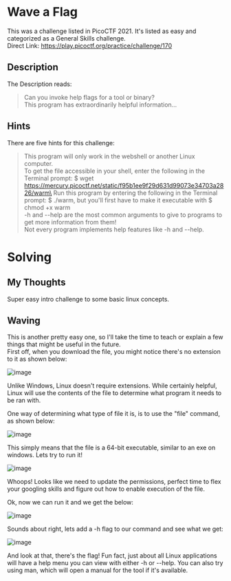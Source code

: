 # Wave a Flag
This was a challenge listed in PicoCTF 2021.  It's listed as easy and categorized as a General Skills challenge.\
Direct Link:  https://play.picoctf.org/practice/challenge/170

## Description
The Description reads:
> Can you invoke help flags for a tool or binary?\
> This program has extraordinarily helpful information...

## Hints
There are five hints for this challenge:
> This program will only work in the webshell or another Linux computer.\
> To get the file accessible in your shell, enter the following in the Terminal prompt: $ wget https://mercury.picoctf.net/static/f95b1ee9f29d631d99073e34703a2826/warm\
> Run this program by entering the following in the Terminal prompt: $ ./warm, but you'll first have to make it executable with $ chmod +x warm\
> -h and --help are the most common arguments to give to programs to get more information from them!\
> Not every program implements help features like -h and --help.

# Solving
## My Thoughts
Super easy intro challenge to some basic linux concepts.

## Waving
This is another pretty easy one, so I'll take the time to teach or explain a few things that might be useful in the future.\
First off, when you download the file, you might notice there's no extension to it as shown below:

![image](https://github.com/noah344/CTF_Stuff/assets/17501232/7d469546-f9cc-4f7a-acdd-a8f598b39bd9)

Unlike Windows, Linux doesn't require extensions.  While certainly helpful, Linux will use the contents of the file to determine what program it needs to be ran with.

One way of determining what type of file it is, is to use the "file" command, as shown below:

![image](https://github.com/noah344/CTF_Stuff/assets/17501232/34f5c7bd-3a97-4dcb-a23b-9eb652f62573)

This simply means that the file is a 64-bit executable, similar to an exe on windows.  Lets try to run it!

![image](https://github.com/noah344/CTF_Stuff/assets/17501232/a0d9bd96-2da5-4a91-9c1a-04900e174d9b)

Whoops! Looks like we need to update the permissions, perfect time to flex your googling skills and figure out how to enable execution of the file.

Ok, now we can run it and we get the below:

![image](https://github.com/noah344/CTF_Stuff/assets/17501232/6b07422c-89a8-4ade-98bf-4464d1af539e)

Sounds about right, lets add a -h flag to our command and see what we get:

![image](https://github.com/noah344/CTF_Stuff/assets/17501232/e1a2ce16-4695-4e61-9777-9cfee5b8c139)

And look at that, there's the flag! Fun fact, just about all Linux applications will have a help menu you can view with either -h or --help.  You can also try using man, which will open a manual for the tool if it's available.
